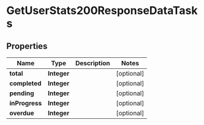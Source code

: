

# GetUserStats200ResponseDataTasks


## Properties

| Name | Type | Description | Notes |
|------------ | ------------- | ------------- | -------------|
|**total** | **Integer** |  |  [optional] |
|**completed** | **Integer** |  |  [optional] |
|**pending** | **Integer** |  |  [optional] |
|**inProgress** | **Integer** |  |  [optional] |
|**overdue** | **Integer** |  |  [optional] |



